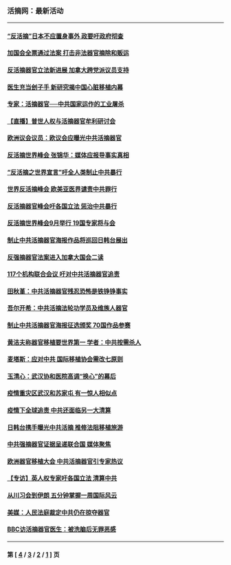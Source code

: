 ### 活摘网：最新活动
---
#### [“反活摘”日本不应置身事外 政要吁政府彻查](../../pages/nf5883/n13971188.md?06060430) 
#### [加国会全票通过法案 打击非法器官摘除和贩运](../../pages/nf5883/n13884924.md?06060430) 
#### [反活摘器官立法新进展 加拿大跨党派议员支持](../../pages/nf5883/n13876061.md?06060430) 
#### [医生充当刽子手 新研究揭中国心脏移植内幕](../../pages/nf5883/n13772291.md?06060430) 
#### [专家：活摘器官──中共国家运作的工业屠杀](../../pages/nf5883/n13761178.md?06060430) 
#### [【直播】普世人权与活摘器官牟利研讨会](../../pages/nf5883/n13425146.md?06060430) 
#### [欧洲议会议员：欧议会应曝光中共活摘器官](../../pages/nf5883/n13336571.md?06060430) 
#### [反活摘世界峰会 张锦华：媒体应报导事实真相](../../pages/nf5883/n13278502.md?06060430) 
#### [“反活摘之世界宣言”吁全人类制止中共暴行](../../pages/nf5883/n13259730.md?06060430) 
#### [世界反活摘峰会 欧美亚医界谴责中共罪行](../../pages/nf5883/n13253550.md?06060430) 
#### [反活摘器官峰会吁各国立法 惩治中共暴行](../../pages/nf5883/n13245052.md?06060430) 
#### [反活摘世界峰会9月举行 19国专家将与会](../../pages/nf5883/n13201492.md?06060430) 
#### [制止中共活摘器官海报作品将巡回日韩台展出](../../pages/nf5883/n13177791.md?06060430) 
#### [反强摘器官法案进入加拿大国会二读](../../pages/nf5883/n13033450.md?06060430) 
#### [117个机构联合会议 吁对中共活摘器官追责](../../pages/nf5883/n12775087.md?06060430) 
#### [田秋堇：中共活摘器官残忍恐怖是铁铮铮事实](../../pages/nf5883/n12702148.md?06060430) 
#### [吾尔开希：中共活摘法轮功学员及维族人器官](../../pages/nf5883/n12693197.md?06060430) 
#### [制止中共活摘器官海报征选颁奖 70国作品参赛](../../pages/nf5883/n12692050.md?06060430) 
#### [黄洁夫称器官移植要世界第一 学者：中共按需杀人](../../pages/nf5883/n12572329.md?06060430) 
#### [麦塔斯：应对中共 国际移植协会需改七原则](../../pages/nf5883/n12514711.md?06060430) 
#### [玉清心：武汉协和医院高调“换心”的幕后](../../pages/nf5883/n12298730.md?06060430) 
#### [疫情重灾区武汉和苏家屯 有一惊人相似点](../../pages/nf5883/n12150824.md?06060430) 
#### [疫情下全球追责 中共还面临另一大清算](../../pages/nf5883/n12070397.md?06060430) 
#### [日韩台携手曝光中共活摘 推修法阻移植旅游](../../pages/nf5883/n11712046.md?06060430) 
#### [中共强摘器官证据呈递联合国 媒体聚焦](../../pages/nf5883/n11546426.md?06060430) 
#### [欧洲器官移植大会 中共活摘器官引专家热议](../../pages/nf5883/n11539095.md?06060430) 
#### [【专访】英人权专家吁各国立法 清算中共](../../pages/nf5883/n11367315.md?06060430) 
#### [从川习会到伊朗 五分钟掌握一周国际风云](../../pages/nf5883/n11338520.md?06060430) 
#### [美媒：人民法庭裁定中共仍在掠夺器官](../../pages/nf5883/n11334897.md?06060430) 
#### [BBC访活摘器官医生：被洗脑后无罪恶感](../../pages/nf5883/n11335935.md?06060430) 

---
#### 第 [ [4](./4.md?06060430) / [3](./3.md?06060430) / [2](./2.md?06060430) / [1](./1.md?06060430) ] 页
